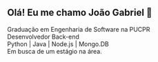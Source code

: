 ## Olá! Eu me chamo João Gabriel 👋
Graduação em Engenharia de Software na PUCPR <br>
Desenvolvedor Back-end <br>
Python | Java | Node.js | Mongo.DB <br>
Em busca de um estágio na área.
